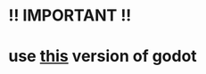 # !! __IMPORTANT__ !!
# use [this](https://github.com/limbonaut/limboai/releases/tag/v1.1.0) version of godot
